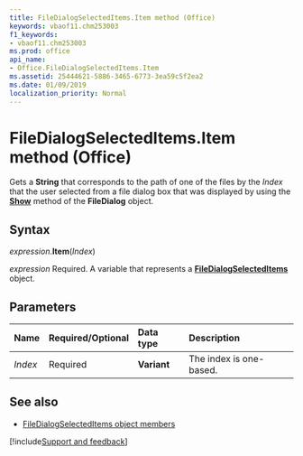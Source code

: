 ```yaml
---
title: FileDialogSelectedItems.Item method (Office)
keywords: vbaof11.chm253003
f1_keywords:
- vbaof11.chm253003
ms.prod: office
api_name:
- Office.FileDialogSelectedItems.Item
ms.assetid: 25444621-5886-3465-6773-3ea59c5f2ea2
ms.date: 01/09/2019
localization_priority: Normal
---
```



# FileDialogSelectedItems.Item method (Office)

Gets a **String** that corresponds to the path of one of the files by the _Index_ that the user selected from a file dialog box that was displayed by using the **[Show](office.filedialog.show.md)** method of the **FileDialog** object.

## Syntax

_expression_.**Item**(_Index_)

_expression_ Required. A variable that represents a **[FileDialogSelectedItems](Office.FileDialogSelectedItems.md)** object.

## Parameters

|Name|Required/Optional|Data type|Description|
|:-----|:-----|:-----|:-----|
| _Index_|Required|**Variant**|The index is one-based.|



## See also

- [FileDialogSelectedItems object members](overview/library-reference/filedialogselecteditems-members-office.md)

[!include[Support and feedback](~/includes/feedback-boilerplate.md)]